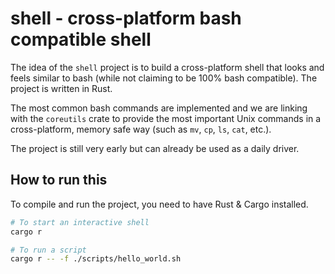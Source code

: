 # shell - cross-platform bash compatible shell

The idea of the `shell` project is to build a cross-platform shell that looks and feels similar to bash (while not claiming to be 100% bash compatible).
The project is written in Rust.

The most common bash commands are implemented and we are linking with the `coreutils` crate to provide the most important Unix commands in a cross-platform, memory safe way (such as `mv`, `cp`, `ls`, `cat`, etc.).

The project is still very early but can already be used as a daily driver.

## How to run this

To compile and run the project, you need to have Rust & Cargo installed.

```bash
# To start an interactive shell
cargo r

# To run a script
cargo r -- -f ./scripts/hello_world.sh
```
